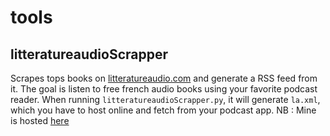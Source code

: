 # tools

## litteratureaudioScrapper
Scrapes tops books on [litteratureaudio.com](http://www.litteratureaudio.com/classement-de-nos-livres-audio-gratuits-les-plus-vus) and generate a RSS feed from it. The goal is listen to free french audio books using your favorite podcast reader.
When running `litteratureaudioScrapper.py`, it will generate `la.xml`, which you have to host online and fetch from your podcast app.
NB : Mine is hosted [here](http://pbeaudequin.free.fr/la.xml)
